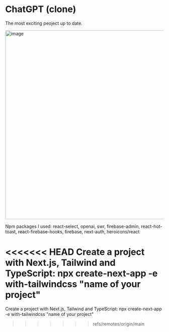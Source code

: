 # ChatGPT (clone)

The most exciting peoject up to date. 

<img src="https://user-images.githubusercontent.com/85371429/218442922-0221c5bc-0973-4a3a-a565-995a101ef55f.gif" alt="image" width="600"/>

Npm packages I used: react-select, openai, swr, firebase-admin, react-hot-toast, react-firebase-hooks, firebase, next-auth, heroicons/react

<<<<<<< HEAD
Create a project with Next.js, Tailwind and TypeScript: npx create-next-app -e with-tailwindcss "name of your project"
=======
Create a project with Next.js, Tailwind and TypeScript: npx create-next-app -e with-tailwindcss "name of your project"
>>>>>>> refs/remotes/origin/main
